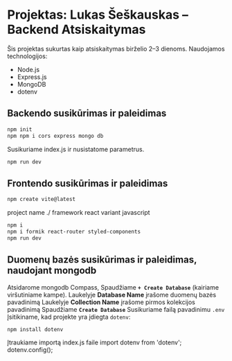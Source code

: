 # Projektas: Lukas Šeškauskas – Backend Atsiskaitymas

Šis projektas sukurtas kaip atsiskaitymas birželio 2–3 dienoms. Naudojamos technologijos:

- Node.js
- Express.js
- MongoDB 
- dotenv

## Backendo susikūrimas ir paleidimas

```bash
npm init
npm npm i cors express mongo db

```
Susikuriame index.js ir nusistatome parametrus.
 ```bash
 npm run dev
```
## Frontendo susikūrimas ir paleidimas
```bash
npm create vite@latest
```
project name ./
framework react
variant javascript

```bash
npm i
npm i formik react-router styled-components
npm run dev
```
## Duomenų bazės susikūrimas ir paleidimas, naudojant mongodb
Atsidarome mongodb Compass,
Spaudžiame **`+ Create Database`** (kairiame viršutiniame kampe).
Laukelyje **Database Name** įrašome duomenų bazės pavadinimą
Laukelyje **Collection Name** įrašome pirmos kolekcijos pavadinimą
Spaudžiame **`Create Database`**
Susikuriame failą pavadinimu `.env`
Įsitikiname, kad projekte yra įdiegta `dotenv`:

```bash
npm install dotenv
```
Įtraukiame importą index.js faile
import dotenv from 'dotenv';
dotenv.config();